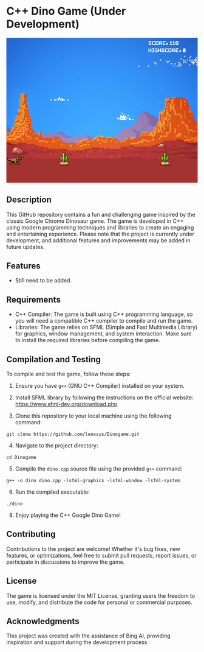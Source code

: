 # C++ Dino Game (Under Development)

![Dino Game Screenshot](screenshot.png)

## Description

This GitHub repository contains a fun and challenging game inspired by the classic Google Chrome Dinosaur game. The game is developed in C++ using modern programming techniques and libraries to create an engaging and entertaining experience. Please note that the project is currently under development, and additional features and improvements may be added in future updates.

## Features

- Still need to be added.

## Requirements

- C++ Compiler: The game is built using C++ programming language, so you will need a compatible C++ compiler to compile and run the game.
- Libraries: The game relies on SFML (Simple and Fast Multimedia Library) for graphics, window management, and system interaction. Make sure to install the required libraries before compiling the game.

## Compilation and Testing

To compile and test the game, follow these steps:

1. Ensure you have `g++` (GNU C++ Compiler) installed on your system.

2. Install SFML library by following the instructions on the official website: https://www.sfml-dev.org/download.php

3. Clone this repository to your local machine using the following command:

```
git clone https://github.com/leoxsys/Dinogame.git
```

4. Navigate to the project directory:

```
cd Dinogame
```

5. Compile the `dino.cpp` source file using the provided `g++` command:

```
g++ -o dino dino.cpp -lsfml-graphics -lsfml-window -lsfml-system
```

6. Run the compiled executable:

```
./dino
```

8. Enjoy playing the C++ Google Dino Game!

## Contributing

Contributions to the project are welcome! Whether it's bug fixes, new features, or optimizations, feel free to submit pull requests, report issues, or participate in discussions to improve the game.

## License

The game is licensed under the MIT License, granting users the freedom to use, modify, and distribute the code for personal or commercial purposes.

## Acknowledgments

This project was created with the assistance of Bing AI, providing inspiration and support during the development process.
